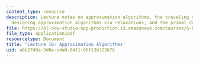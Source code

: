 ```yaml
---
content_type: resource
description: Lecture notes on approximation algorithms, the traveling salesman problem,
  designing approximation algorithms via relaxations, and the primal dual technique.
file: https://ol-ocw-studio-app-production.s3.amazonaws.com/courses/6-854j-advanced-algorithms-fall-2008/a6b27d8a3d0ecda084f106f13b322676_lec16.pdf
file_type: application/pdf
resourcetype: Document
title: 'Lecture 16: Approximation Algorithms'
uid: a6b27d8a-3d0e-cda0-84f1-06f13b322676
---
```

